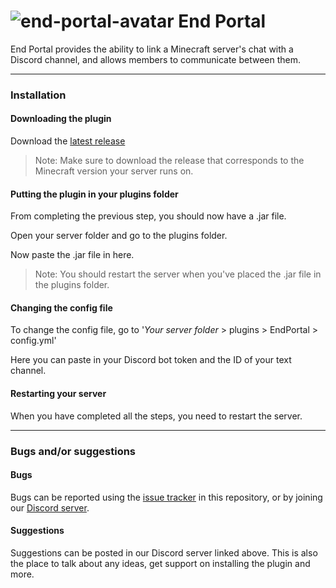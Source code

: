 # ![end-portal-avatar](https://cdn.discordapp.com/attachments/800763317211234314/834489182327406653/end-portal-bot.jpg?size=64) End Portal
End Portal provides the ability to link a Minecraft server's chat with a Discord channel, and allows members to communicate between them.

---

### Installation
#### Downloading the plugin
Download the [latest release](https://github.com/SennaDevelopment/EndPortal/releases/latest)
> Note: Make sure to download the release that corresponds to the Minecraft version your server runs on.

#### Putting the plugin in your plugins folder
From completing the previous step, you should now have a .jar file.

Open your server folder and go to the plugins folder.

Now paste the .jar file in here.

> Note: You should restart the server when you've placed the .jar file in the plugins folder.

#### Changing the config file

To change the config file, go to '*Your server folder* > plugins > EndPortal > config.yml'

Here you can paste in your Discord bot token and the ID of your text channel.

#### Restarting your server

When you have completed all the steps, you need to restart the server.

---

### Bugs and/or suggestions
#### Bugs 
Bugs can be reported using the [issue tracker](https://github.com/SennaDevelopment/EndPortal/issues) in this repository, or by joining our [Discord server](https://discord.com/).

#### Suggestions
Suggestions can be posted in our Discord server linked above. This is also the place to talk about any ideas, get support on installing the plugin and more.
